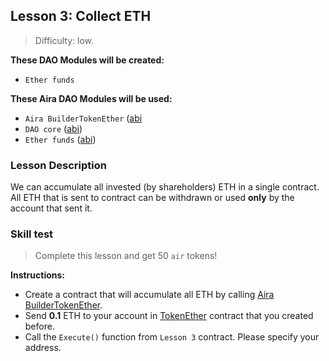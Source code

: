 ## Lesson 3: Collect ETH 

> Difficulty: low.

**These DAO Modules will be created:**

- `Ether funds`

**These Aira DAO Modules will be used:**

- `Aira BuilderTokenEther` ([abi](https://github.com/airalab/core/blob/master/abi/builder/BuilderTokenEther.json)
- `DAO core` ([abi](https://raw.githubusercontent.com/airalab/core/master/abi/modules/Core.json))
- `Ether funds` ([abi](https://raw.githubusercontent.com/airalab/core/master/abi/modules/TokenEther.json))

### Lesson Description 

We can accumulate all invested (by shareholders) ETH in a single contract. All ETH that is sent to contract can be withdrawn or used **only** by the account that sent it. 

### Skill test 

> Complete this lesson and get 50 `air` tokens! 

**Instructions:**

- Create a contract that will accumulate all ETH by calling [Aira BuilderTokenEther](https://github.com/airalab/core/wiki/API-Reference#buildertokenether).
- Send **0.1** ETH to your account in [TokenEther](https://github.com/airalab/core/wiki/API-Reference#tokenether) contract that you created before.
- Call the `Execute()` function from `Lesson 3` contract. Please specify your address.

